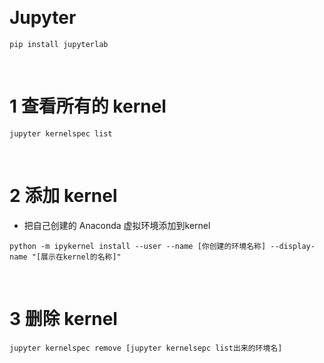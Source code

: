 &emsp;
# Jupyter
```shell
pip install jupyterlab
```

&emsp;
# 1 查看所有的 kernel
```shell
jupyter kernelspec list
```


&emsp;
# 2 添加 kernel
- 把自己创建的 Anaconda 虚拟环境添加到kernel

```shell
python -m ipykernel install --user --name [你创建的环境名称] --display-name "[展示在kernel的名称]"
```

&emsp;
# 3 删除 kernel
```
jupyter kernelspec remove [jupyter kernelsepc list出来的环境名]
```